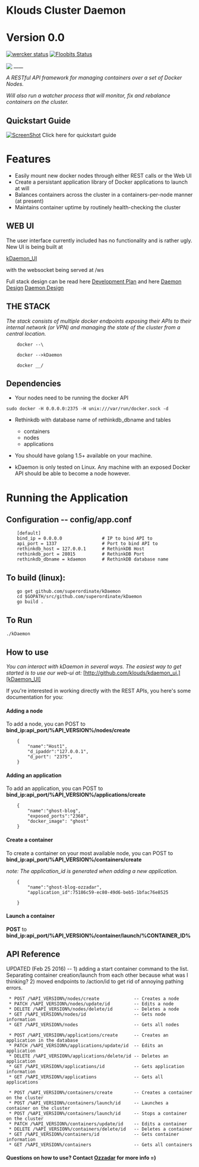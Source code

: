 # Klouds Cluster Daemon
# Version 0.0 
[![wercker status](https://app.wercker.com/status/7a1a06d652cb003d898554754a8c3c3d/s/master "wercker status")](https://app.wercker.com/project/bykey/7a1a06d652cb003d898554754a8c3c3d)
[![Floobits Status](https://floobits.com/ozzadar/kDaemon.svg)](https://floobits.com/ozzadar/kDaemon/redirect)


<img src="http://www.ozzadar.com/klouds.png" align="center"/>
____

*A RESTful API framework for managing containers over a set of Docker Nodes.*

*Will also run a watcher process that will monitor, fix and rebalance containers on the cluster.*

## Quickstart Guide
[![ScreenShot](https://j.gifs.com/yPprOE.gif)](https://www.youtube.com/watch?v=YlxeknZDP9Y)
Click here for quickstart guide



# Features
* Easily mount new docker nodes through either REST calls or the Web UI
* Create a persistant application library of Docker applications to launch at will
* Balances containers across the cluster in a containers-per-node manner (at present)
* Maintains container uptime by routinely health-checking the cluster

## WEB UI

The user interface currently included has no functionality and is rather ugly. New UI is being built at

[kDaemon_UI][kDaemon_UI]

with the websocket being served at /ws




Full stack design can be read here 
     [Development Plan][Development Plan] and here
     [Daemon Design] [Daemon Design]


## THE STACK
*The stack consists of multiple docker endpoints exposing their APIs to their internal network (or VPN) and managing the state of the cluster from a central location.*

```
    docker --\    
                
    docker -->kDaemon 
                                     
    docker __/   

```
## Dependencies

+ Your nodes need to be running the docker API 
```
sudo docker -H 0.0.0.0:2375 -H unix:///var/run/docker.sock -d 
```

+ Rethinkdb with database name of rethinkdb_dbname and tables
    - containers
    - nodes
    - applications
    
+ You should have golang 1.5+ available on your machine.
+ kDaemon is only tested on Linux. Any machine with an exposed Docker API should be able to become a node however.


# Running the Application
    
## Configuration -- config/app.conf

```
    [default]
    bind_ip = 0.0.0.0               # IP to bind API to
    api_port = 1337                 # Port to bind API to
    rethinkdb_host = 127.0.0.1      # RethinkDB Host
    rethinkdb_port = 28015          # RethinkDB Port
    rethinkdb_dbname = kdaemon      # RethinkDB database name

```




## To build (linux):


```
    go get github.com/superordinate/kDaemon
    cd $GOPATH/src/github.com/superordinate/kDaemon
    go build .
```

## To Run

``` 
./kDaemon
```
## How to use
*You can interact with kDaemon in several ways. The easiest way to get started is to use our web-ui at:*
[http://github.com/klouds/kdaemon_ui.][kDaemon_UI] 

If you're interested in working directly with the REST APIs, you here's some documentation for you:
   
#### Adding a node

To add a node, you can POST to **bind_ip:api_port/%API_VERSION%/nodes/create**
```
    {
        "name":"Host1",
        "d_ipaddr":"127.0.0.1",
        "d_port": "2375",
    }
```

#### Adding an application

To add an application, you can POST to **bind_ip:api_port/%API_VERSION%/applications/create**
```
    {
        "name":"ghost-blog",
        "exposed_ports":"2368",
        "docker_image": "ghost"
    }
```

#### Create a container

To create a container on your most available node, you can POST to **bind_ip:api_port/%API_VERSION%/containers/create**

*note: The application_id is generated when adding a new application.*
```
    {
        "name":"ghost-blog-ozzadar",
        "application_id":75186c59-ec80-49d6-beb5-1bfac76e8525

    }
```

#### Launch a container

**POST** to **bind_ip:api_port/%API_VERSION%/container/launch/%CONTAINER_ID%**

## API Reference
UPDATED (Feb 25 2016) -- 
    1) adding a start container command to the list. Separating container creation/launch from each other because what was I thinking?
    2) moved endpoints to /action/id to get rid of annoying pathing errors.


```
 * POST /%API_VERSION%/nodes/create             -- Creates a node
 * PATCH /%API_VERSION%/nodes/update/id         -- Edits a node
 * DELETE /%API_VERSION%/nodes/delete/id        -- Deletes a node
 * GET /%API_VERSION%/nodes/id                  -- Gets node information
 * GET /%API_VERSION%/nodes                     -- Gets all nodes
 
 * POST /%API_VERSION%/applications/create      -- Creates an application in the database
 * PATCH /%API_VERSION%/applications/update/id  -- Edits an application
 * DELETE /%API_VERSION%/applications/delete/id -- Deletes an application
 * GET /%API_VERSION%/applications/id           -- Gets application information
 * GET /%API_VERSION%/applications              -- Gets all applications

 * POST /%API_VERSION%/containers/create        -- Creates a container on the cluster
 * POST /%API_VERSION%/containers/launch/id     -- Launches a container on the cluster
 * POST /%API_VERSION%/containers/launch/id     -- Stops a container on the cluster
 * PATCH /%API_VERSION%/containers/update/id    -- Edits a container 
 * DELETE /%API_VERSION%/containers/delete/id   -- Deletes a container 
 * GET /%API_VERSION%/containers/id             -- Gets container information
 * GET /%API_VERSION%/containers                -- Gets all containers

 ```

#### Questions on how to use? Contact [Ozzadar](https://github.com/Ozzadar) for more info =)

[Development Plan]: https://docs.google.com/document/d/1A4-0g1E52wdW9L-hoeAZzay5Uotv1GcBPtXLU1msw2w/edit?usp=sharing
[Daemon Design]: https://docs.google.com/document/d/1EkI7uQzdt1xMwb1etcweYQFCLthK_l9aHZvHOunshzs/edit?usp=sharing
[Weave]: http://www.weave.works/
[kDaemon_UI]:http://github.com/klouds/kDaemon_ui
